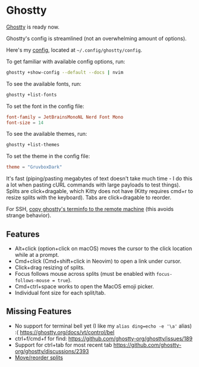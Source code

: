 # Ghostty

 [Ghostty](https://ghostty.org) is ready now.

Ghostty's config is streamlined (not an overwhelming amount of options).

Here's my [config](https://gist.github.com/zvakanaka/884c65f5a9c62bf982f63bda9304d298), located at `~/.config/ghostty/config`.

To get familiar with available config options, run:
```sh
ghostty +show-config --default --docs | nvim
```

To see the available fonts, run:
```sh
ghostty +list-fonts
```

To set the font in the config file:
```toml
font-family = JetBrainsMonoNL Nerd Font Mono
font-size = 14
```

To see the available themes, run:
```sh
ghostty +list-themes
```

To set the theme in the config file:
```toml
theme = "GruvboxDark"
```


It's fast (piping/pasting megabytes of text doesn't take much time - I do this a lot when pasting cURL commands with large payloads to test things). Splits are click+dragable, which Kitty does not have (Kitty requires cmd+r to resize splits with the keyboard). Tabs are click+dragable to reorder.

For SSH, [copy ghostty's terminfo to the remote machine](https://ghostty.org/docs/help/terminfo#copy-ghostty's-terminfo-to-a-remote-machine) (this avoids strange behavior).

## Features

- Alt+click (option+click on macOS) moves the cursor to the click location while at a prompt.
- Cmd+click (Cmd+shift+click in Neovim) to open a link under cursor.
- Click+drag resizing of splits.
- Focus follows mouse across splits (must be enabled with `focus-follows-mouse = true`).
- Cmd+ctrl+space works to open the MacOS emoji picker.
- Individual font size for each split/tab.

## Missing Features

- No support for terminal bell yet (I like my `alias ding=echo -e '\a'` alias) :( https://ghostty.org/docs/vt/control/bel
- ctrl+f/cmd+f for find: https://github.com/ghostty-org/ghostty/issues/189
- Support for ctrl+tab for most recent tab https://github.com/ghostty-org/ghostty/discussions/2393
- [Move/reorder splits](https://github.com/ghostty-org/ghostty/discussions/3325)
